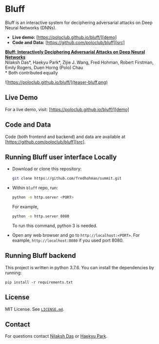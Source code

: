 # Bluff

Bluff is an interactive system for deciphering adversarial attacks on Deep Neural Networks (DNNs). 

- **Live demo:** [https://poloclub.github.io/bluff/][demo]
- **Code and Data:** [https://github.com/poloclub/bluff][src]

**[Bluff: Interactively Deciphering Adversarial Attacks on Deep Neural Networks][demo]** <br />
Nilaksh Das*, Haekyu Park*, Zijie J. Wang, Fred Hohman, Robert Firstman, Emily Rogers, Duen Horng (Polo) Chau <br />
\* Both contributed equally

![https://poloclub.github.io/bluff/](teaser-bluff.png)

## Live Demo
For a live demo, visit: [https://poloclub.github.io/bluff/][demo]

## Code and Data
Code (both frontend and backend) and data are available at [https://github.com/poloclub/bluff][src].

## Running Bluff user interface Locally
- Download or clone this repository:
  ```bash
  git clone https://github.com/fredhohman/summit.git
  ```

- Within `bluff` repo, run:
  ```bash
  python -m http.server <PORT>
  ```
  For example,
  ```bash
  python -m http.server 8080
  ```
  To run this command, python 3 is needed.
  
- Open any web browser and go to `http://localhost:<PORT>`. For example, `http://localhost:8080` if you used port 8080.

## Running Bluff backend
This project is written in python 3.7.6. You can install the dependencies by running:
```
pip install -r requirements.txt
```

## License
MIT License. See [`LICENSE.md`](LICENSE.md).


## Contact
For questions contact [Nilaksh Das](http://nilakshdas.com/) or [Haekyu Park](haekyu@github.io).


[demo]: https://poloclub.github.io/bluff/
[src]: https://github.com/poloclub/bluff
